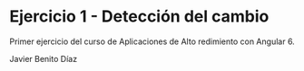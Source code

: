 # Ejercicio 1 - Detección del cambio

Primer ejercicio del curso de Aplicaciones de Alto redimiento con Angular 6.

Javier Benito Díaz